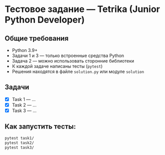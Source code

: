# Тестовое задание — Tetrika (Junior Python Developer)

## Общие требования
- Python 3.9+
- Задачи 1 и 3 — только встроенные средства Python
- Задача 2 — можно использовать сторонние библиотеки
- К каждой задаче написаны тесты (`pytest`)
- Решения находятся в файле `solution.py` или модуле `solution`

## Задачи
- [x] Task 1 — ...
- [x] Task 2 — ...
- [x] Task 3 — ...

## Как запустить тесты:
```bash
pytest task1/
pytest task2/
pytest task3/
